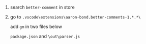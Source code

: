 1. search `better-comment` in store

<!-- click [here]() to install it -->

2. go to `.vscode\extensions\aaron-bond.better-comments-1.*.*\`
	
	add `gm` in two files below

	`package.json` and `\out\parser.js` 